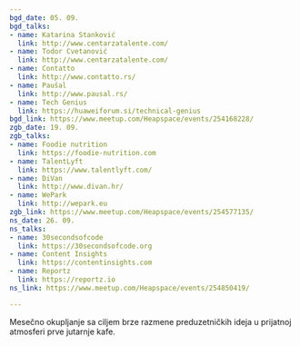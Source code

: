 ```yaml
---
bgd_date: 05. 09.
bgd_talks:
- name: Katarina Stanković
  link: http://www.centarzatalente.com/
- name: Todor Cvetanović
  link: http://www.centarzatalente.com/
- name: Contatto
  link: http://www.contatto.rs/
- name: Paušal
  link: http://www.pausal.rs/
- name: Tech Genius
  link: https://huaweiforum.si/technical-genius
bgd_link: https://www.meetup.com/Heapspace/events/254168228/
zgb_date: 19. 09.
zgb_talks:
- name: Foodie nutrition
  link: https://foodie-nutrition.com
- name: TalentLyft
  link: https://www.talentlyft.com/
- name: DiVan
  link: http://www.divan.hr/
- name: WePark
  link: http://wepark.eu
zgb_link: https://www.meetup.com/Heapspace/events/254577135/
ns_date: 26. 09.
ns_talks:
- name: 30secondsofcode
  link: https://30secondsofcode.org
- name: Content Insights
  link: https://contentinsights.com
- name: Reportz
  link: https://reportz.io
ns_link: https://www.meetup.com/Heapspace/events/254850419/

---
```

Mesečno okupljanje sa ciljem brze razmene preduzetničkih ideja u prijatnoj atmosferi prve jutarnje kafe.
